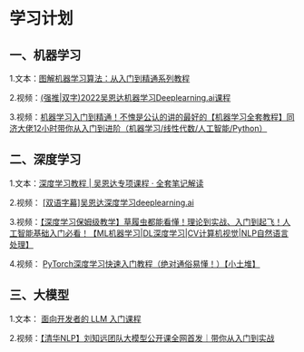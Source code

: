 # 学习计划

## 一、机器学习

1.文本：[图解机器学习算法：从入门到精通系列教程](https://www.showmeai.tech/tutorials/34)

2.视频：[(强推|双字)2022吴恩达机器学习Deeplearning.ai课程](https://www.bilibili.com/video/BV1Pa411X76s/?spm_id_from=333.337.search-card.all.click&vd_source=34718180774b041b23050c8689cdbaf2)

3.视频：[机器学习入门到精通！不愧是公认的讲的最好的【机器学习全套教程】同济大佬12小时带你从入门到进阶（机器学习/线性代数/人工智能/Python）](https://www.bilibili.com/video/BV1PN4y1V7d9/?spm_id_from=333.337.search-card.all.click&vd_source=34718180774b041b23050c8689cdbaf2)



## 二、深度学习

1.文本：[深度学习教程 | 吴恩达专项课程 · 全套笔记解读]( https://www.showmeai.tech/tutorials/35)

2.视频： [[双语字幕]吴恩达深度学习deeplearning.ai](https://www.bilibili.com/video/BV1FT4y1E74V/?spm_id_from=333.337.search-card.all.click&vd_source=34718180774b041b23050c8689cdbaf2)

3.视频：[【深度学习保姆级教学】草履虫都能看懂！理论到实战、入门到起飞！人工智能基础入门必看！【ML机器学习|DL深度学习|CV计算机视觉|NLP自然语言处理】](https://www.bilibili.com/video/BV15t4y1G7kq/?spm_id_from=333.337.search-card.all.click)

4.视频： [PyTorch深度学习快速入门教程（绝对通俗易懂！）【小土堆】](https://www.bilibili.com/video/BV1hE411t7RN/?spm_id_from=333.337.search-card.all.click)



## 三、大模型

1.文本： [面向开发者的 LLM 入门课程](https://datawhalechina.github.io/prompt-engineering-for-developers/#/?id=面向开发者的-llm-入门课程)

2.视频：[【清华NLP】刘知远团队大模型公开课全网首发｜带你从入门到实战](https://www.bilibili.com/video/BV1UG411p7zv/?spm_id_from=333.337.search-card.all.click&vd_source=34718180774b041b23050c8689cdbaf2)
